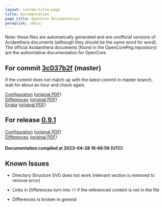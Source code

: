 ```yaml
---
layout: custom-title-page
title: Documentation
page_title: OpenCore Documentation
permalink: /docs/
---
```

Note: these files are automatically generated and are unofficial versions of Acidanthera documents (although they should be the same word for word). The official Acidanthera documents (found in the OpenCorePkg repository) are the authoritative documentation for OpenCore.

## For commit [3c037b2f](https://github.com/acidanthera/OpenCorePkg/tree/3c037b2f26c1d3f49286bad4a9e0c9b0c337e482) (master)

If the commit does not match up with the latest commit in master branch, wait for about an hour and check again.

[Configuration](latest/Configuration.html) ([original PDF](https://github.com/acidanthera/OpenCorePkg/blob/3c037b2f26c1d3f49286bad4a9e0c9b0c337e482/Docs/Configuration.pdf))
<br>
[Differences](latest/Differences.html) ([original PDF](https://github.com/acidanthera/OpenCorePkg/blob/3c037b2f26c1d3f49286bad4a9e0c9b0c337e482/Docs/Differences/Differences.pdf))
<br>
[Errata](latest/Errata.html) ([original PDF](https://github.com/acidanthera/OpenCorePkg/blob/3c037b2f26c1d3f49286bad4a9e0c9b0c337e482/Docs/Errata/Errata.pdf))

## For release [0.9.1](https://github.com/acidanthera/OpenCorePkg/tree/0.9.1)

[Configuration](release/Configuration.html) ([original PDF](https://github.com/acidanthera/OpenCorePkg/blob/0.9.1/Docs/Configuration.pdf))
<br>
[Differences](release/Differences.html) ([original PDF](https://github.com/acidanthera/OpenCorePkg/blob/0.9.1/Docs/Differences/Differences.pdf))

#### Documentation compiled at 2023-04-28 16:46:56 (UTC)

## Known Issues

* Directory Structure SVG does not work (relevant section is removed to remove error)

* Links in Differences turn into `??` if the referenced content is not in the file

* Differences is broken in general
